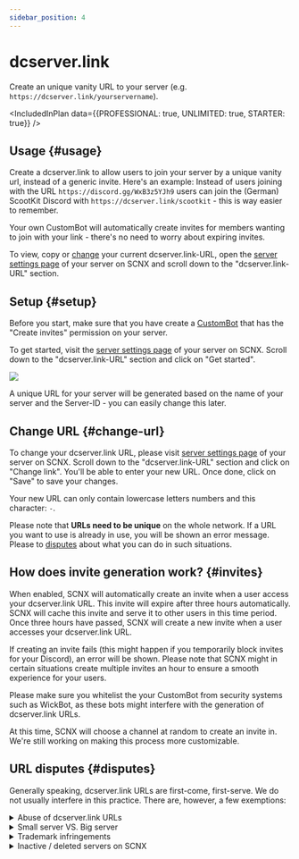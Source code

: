 ```yaml
---
sidebar_position: 4
---
```


# dcserver.link

Create an unique vanity URL to your server (e.g. `https://dcserver.link/yourservername`).

<IncludedInPlan data={{PROFESSIONAL: true, UNLIMITED: true, STARTER: true}} />

## Usage {#usage}

Create a dcserver.link to allow users to join your server by a unique vanity url, instead of a generic invite. Here's an
example: Instead of users joining with the URL `https://discord.gg/WxB3z5YJh9`
users can join the (German) ScootKit Discord with `https://dcserver.link/scootkit` - this is way easier to remember.

Your own CustomBot will automatically create invites for members wanting to join with your link - there's no need
to worry about expiring invites.

To view, copy or [change](#change-url) your current dcserver.link-URL, open
the [server settings page](https://scnx.app/glink?page=settings) of your server on SCNX and scroll down to the 
"dcserver.link-URL" section.

## Setup {#setup}

Before you start, make sure that you have create a [CustomBot](/docs/custom-bot/intro) that has the "Create invites" permission on your server.

To get started, visit the [server settings page](https://scnx.app/glink?page=settings) of your server on SCNX. Scroll
down to the "dcserver.link-URL" section and click on "Get started".

![](@site/docs/assets/scnx/guilds/dcserver-link/enable.png)

A unique URL for your server will be generated based on the name of your server and the Server-ID - you can easily
change this later.

## Change URL {#change-url}

To change your dcserver.link URL, please visit [server settings page](https://scnx.app/glink?page=settings) of your
server on SCNX. Scroll down to the "dcserver.link-URL" section and click on "Change link". You'll be able to enter your
new URL. Once done, click on "Save" to save your changes.

Your new URL can only contain lowercase letters numbers and this character: `-`.

Please note that **URLs need to be unique** on the whole network. If a URL you want to use is already in use, you will
be shown an error message. Please to [disputes](#disputes) about what you can do in such situations.

## How does invite generation work? {#invites}

When enabled, SCNX will automatically create an invite when a user access your dcserver.link URL. This invite will
expire after three hours automatically. SCNX will cache this invite and serve it to other users in this time period.
Once three hours have passed, SCNX will create a new invite when a user accesses your dcserver.link URL.

If creating an invite fails (this might happen if you temporarily block invites for your Discord), an error will be
shown. Please note that SCNX might in certain situations create multiple invites an hour to ensure a smooth experience
for your users.

Please make sure you whitelist the your CustomBot from security systems such as WickBot, as these bots might
interfere with the generation of dcserver.link URLs.

At this time, SCNX will choose a channel at random to create an invite in. We're still working on making this process
more customizable.

## URL disputes {#disputes}

Generally speaking, dcserver.link URLs are first-come, first-serve. We do not usually interfere in this practice. There
are, however, a few exemptions:

<details>
    <summary>Abuse of dcserver.link URLs</summary>

    If you believe that a dcserver.link URL is being used to scam or otherwise break Discord Community Guidelines,
    please report it to our staff (<a href="mailto:abuse@scnx.xyz">abuse@scnx.xyz</a>) and we'll take appropriate
    action. The URL can then no longer be
    used.
</details>
<details>
    <summary>Small server VS. Big server</summary>

    This scenario happens when a big server (&gt;10.000 members without bots and active) with the same name want a
    dcserver.link URL that is currently being used by a small server (&lt;1.000 members). In such a case, our staff will
    examine a request on a case-by-case basis and might decide to transfer a dcserver.link URL. To start such a
    request <a
    href="https://scnx.app/help">contact our staff</a>.
</details>
<details>
    <summary>Trademark infringements</summary>

    If a dcserver.link URL infringes on your trademarks, please contact our legal team (<a
    href="mailto:legal@scootkit.net">legal@scootkit.net</a>) with a legal request for removal. After that request went
    through (and the content was removed),
    you might be able to claim the dcserver.link URL by responding to the confirmation E-Mail (optional).
</details>
<details>
    <summary>Inactive / deleted servers on SCNX</summary>

    When a server is <a href="/docs/scnx/guilds/faq#deletion">deleted from SCNX</a>, their dcserver.link URL will be deleted permanently. This does not
    happen when a server is deactivated / flagged on SCNX - in such cases, the URL will just become inactive, but will
    still be claimed. Expired Starter-Plans do not affect the usability of dcserver.link URLs.
</details>